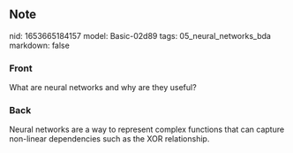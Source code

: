 ## Note
nid: 1653665184157
model: Basic-02d89
tags: 05_neural_networks_bda
markdown: false

### Front
<div>
  <div>
    What are neural networks and why are they useful?
  </div>
</div>

### Back
Neural networks are a way to represent complex functions that can capture non-linear dependencies such as the XOR relationship.
